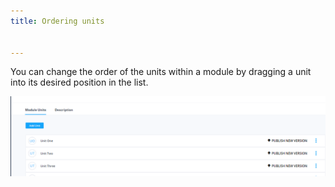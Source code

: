 ```yaml
---
title: Ordering units


---
```


You can change the order of the units within a module by dragging a unit into its desired position in the list.

![Unit order before](/img/unitorder1.png)

